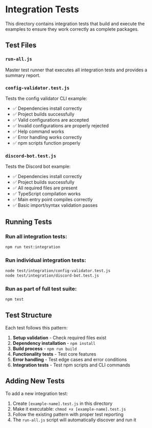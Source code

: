 # Integration Tests

This directory contains integration tests that build and execute the examples to ensure they work correctly as complete packages.

## Test Files

### `run-all.js`
Master test runner that executes all integration tests and provides a summary report.

### `config-validator.test.js`
Tests the config validator CLI example:
- ✅ Dependencies install correctly
- ✅ Project builds successfully  
- ✅ Valid configurations are accepted
- ✅ Invalid configurations are properly rejected
- ✅ Help command works
- ✅ Error handling works correctly
- ✅ npm scripts function properly

### `discord-bot.test.js`
Tests the Discord bot example:
- ✅ Dependencies install correctly
- ✅ Project builds successfully
- ✅ All required files are present
- ✅ TypeScript compilation works
- ✅ Main entry point compiles correctly
- ✅ Basic import/syntax validation passes

## Running Tests

### Run all integration tests:
```bash
npm run test:integration
```

### Run individual integration tests:
```bash
node test/integration/config-validator.test.js
node test/integration/discord-bot.test.js
```

### Run as part of full test suite:
```bash
npm test
```

## Test Structure

Each test follows this pattern:
1. **Setup validation** - Check required files exist
2. **Dependency installation** - `npm install` 
3. **Build process** - `npm run build`
4. **Functionality tests** - Test core features
5. **Error handling** - Test edge cases and error conditions
6. **Integration tests** - Test npm scripts and CLI commands

## Adding New Tests

To add a new integration test:
1. Create `[example-name].test.js` in this directory
2. Make it executable: `chmod +x [example-name].test.js`
3. Follow the existing pattern with proper test reporting
4. The `run-all.js` script will automatically discover and run it
